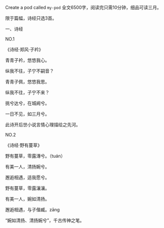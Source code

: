 
Create a pod called `my-pod`
全文6500字，阅读完只需10分钟，细品可读三月。

限于篇幅，诗经只选3首。



一、诗经


NO.1

《诗经·郑风·子衿》

青青子衿，悠悠我心。

纵我不往，子宁不嗣音？

青青子佩，悠悠我思。

纵我不往，子宁不来？

挑兮达兮，在城阙兮。

一日不见，如三月兮。



此诗开后世小说言情心理描绘之先河。











NO.2

《诗经·野有蔓草》

野有蔓草，零露漙兮。（tuán）

有美一人，清扬婉兮。

邂逅相遇，适我愿兮。

野有蔓草，零露瀼瀼。

有美一人，婉如清扬。

邂逅相遇，与子偕臧。zāng

“婉如清扬、清扬婉兮”，千古传神之笔。

